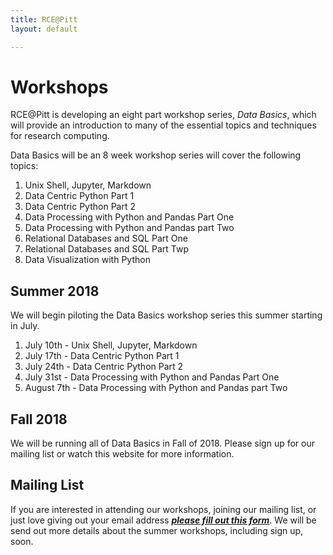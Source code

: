 ```yaml
---
title: RCE@Pitt
layout: default

---
```


# Workshops

RCE@Pitt is developing an eight part workshop series, *Data Basics*, which will provide an introduction to many of the essential topics and techniques for research computing.

Data Basics will be an 8 week workshop series will cover the following topics:

1. Unix Shell, Jupyter, Markdown
2. Data Centric Python Part 1
3. Data Centric Python Part 2
4. Data Processing with Python and Pandas Part One
5. Data Processing with Python and Pandas part Two
6. Relational Databases and SQL Part One
7. Relational Databases and SQL Part Twp
8. Data Visualization with Python

## Summer 2018

We will begin piloting the Data Basics workshop series this summer starting in July. 

1. July 10th - Unix Shell, Jupyter, Markdown
2. July 17th - Data Centric Python Part 1
3. July 24th - Data Centric Python Part 2
4. July 31st - Data Processing with Python and Pandas Part One
5. August 7th - Data Processing with Python and Pandas part Two


## Fall 2018

We will be running all of Data Basics in Fall of 2018. Please sign up for our mailing list or watch this website for more information.

## Mailing List

If you are interested in attending our workshops, joining our mailing list, or just love giving out your email address ***[please fill out this form](https://goo.gl/forms/wT2F0GtUu2xVnpLC2)***. We will be send out more details about the summer workshops, including sign up, soon.
